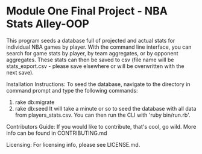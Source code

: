 # Module One Final Project - NBA Stats Alley-OOP

This program seeds a database full of projected and actual stats for individual NBA games by player. With the command line interface, you can search for game stats by player, by team aggregates, or by opponent aggregates. These stats can then be saved to csv (file name will be stats_export.csv - please save elsewhere or will be overwritten with the next save).

Installation Instructions:
To seed the database, navigate to the directory in command prompt and type the following commands:
1. rake db:migrate
2. rake db:seed
It will take a minute or so to seed the database with all data from players_stats.csv. You can then run the CLI with 'ruby bin/run.rb'. 

Contributors Guide:
If you would like to contribute, that's cool, go wild. More info can be found in CONTRIBUTING.md


Licensing:
For licensing info, please see LICENSE.md.

